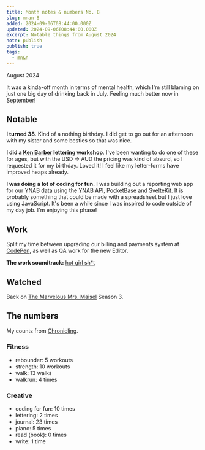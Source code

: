 ```yaml
---
title: Month notes & numbers No. 8
slug: mnan-8
added: 2024-09-06T08:44:00.000Z
updated: 2024-09-06T08:44:00.000Z
excerpt: Notable things from August 2024
note: publish
publish: true
tags:
  - mn&n
---
```


<p class="date">August 2024</p>

It was a kinda-off month in terms of mental health, which I'm still blaming on just one big day of drinking back in July. Feeling much better now in September!

<h2 class="highlighter pink">Notable</h2>

**I turned 38**. Kind of a nothing birthday. I did get to go out for an afternoon with my sister and some besties so that was nice.

**I did a [Ken Barber](https://typeandlettering.com/) lettering workshop**. I've been wanting to do one of these for ages, but with the USD -> AUD the pricing was kind of absurd, so I requested it for my birthday. Loved it! I feel like my letter-forms have improved heaps already.

**I was doing a lot of coding for fun.** I was building out a reporting web app for our YNAB data using the [YNAB API](https://api.ynab.com/), [PocketBase](https://pocketbase.io/) and [SvelteKit](https://kit.svelte.dev/). It is probably something that could be made with a spreadsheet but I just love using JavaScript. It's been a while since I was inspired to code outside of my day job. I'm enjoying this phase!

<h2 class="highlighter yellow">Work</h2>

Split my time between upgrading our billing and payments system at [CodePen](https://codepen.io), as well as QA work for the new Editor.

**The work soundtrack:** [hot girl sh\*t](https://open.spotify.com/playlist/37i9dQZF1DWSnLm8DcIg6D?si=e2ec2a06dcff45b0)

<h2 class="highlighter blue">Watched</h2>

Back on [The Marvelous Mrs. Maisel](https://www.imdb.com/title/tt5788792/) Season 3.

<h2 class="highlighter orange">The numbers</h2>

My counts from [Chronicling](/chronicling/).

<h3>Fitness</h3>
<ul>
  <li class="rebounder">rebounder: 5 workouts</li>
  <li class="strength">strength: 10 workouts</li>
  <li class="walk">walk: 13 walks</li>
  <li class="run">walkrun: 4 times</li>
</ul>

<h3>Creative</h3>
<ul>
<li class="coding">coding for fun: 10 times</li>
<li class="lettering">lettering: 2 times</li>
<li class="journal">journal: 23 times</li>
<li class="piano">piano: 5 times</li>
<li class="read">read (book): 0 times</li>
<li class="write">write: 1 time</li>
</ul>
